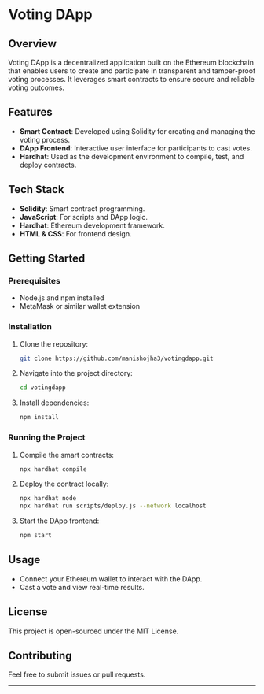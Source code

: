 # Voting DApp

## Overview
Voting DApp is a decentralized application built on the Ethereum blockchain that enables users to create and participate in transparent and tamper-proof voting processes. It leverages smart contracts to ensure secure and reliable voting outcomes.

## Features
- **Smart Contract**: Developed using Solidity for creating and managing the voting process.
- **DApp Frontend**: Interactive user interface for participants to cast votes.
- **Hardhat**: Used as the development environment to compile, test, and deploy contracts.

## Tech Stack
- **Solidity**: Smart contract programming.
- **JavaScript**: For scripts and DApp logic.
- **Hardhat**: Ethereum development framework.
- **HTML & CSS**: For frontend design.

## Getting Started

### Prerequisites
- Node.js and npm installed
- MetaMask or similar wallet extension

### Installation
1. Clone the repository:
   ```bash
   git clone https://github.com/manishojha3/votingdapp.git
   ```
2. Navigate into the project directory:
   ```bash
   cd votingdapp
   ```
3. Install dependencies:
   ```bash
   npm install
   ```

### Running the Project
1. Compile the smart contracts:
   ```bash
   npx hardhat compile
   ```
2. Deploy the contract locally:
   ```bash
   npx hardhat node
   npx hardhat run scripts/deploy.js --network localhost
   ```
3. Start the DApp frontend:
   ```bash
   npm start
   ```

## Usage
- Connect your Ethereum wallet to interact with the DApp.
- Cast a vote and view real-time results.

## License
This project is open-sourced under the MIT License.

## Contributing
Feel free to submit issues or pull requests.

---
